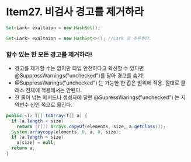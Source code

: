 # Item27. 비검사 경고를 제거하라

```java
Set<Lark> exaltaion = new HashSet();

Set<Lark> exaltaion = new HashSet<>(); //Lark 로 추론한다.
```



### 할수 있는 한 모든 경고를 제거하라!

- 경고를 제거할 수는 없지만 타입 안전하다고 확신할 수 있다면 @SuppressWarnings("unchecked")를 달아 경고를 숨겨!
- @SuppressWarings("unchecked") 는 가능한 한 좁은 범위에 적용. 절대로 클래스 전체에 적용해서는 안된다.
- 한 줄이 넘는 메서드나 생성자에 달린  @SupressWarings("unchecked") 는 지역변수 선언 쪽으로 옮긴다.

```java
public <T> T[] toArray(T[] a) {
  if (a.length < size)
    return (T[]) Arrays.copyOf(elements, size, a.getClass());
  System.arraycopy(elements, 0, a, 0, size);
  if (a.length > size)
    a[size] = null;
  return a;
}
```

